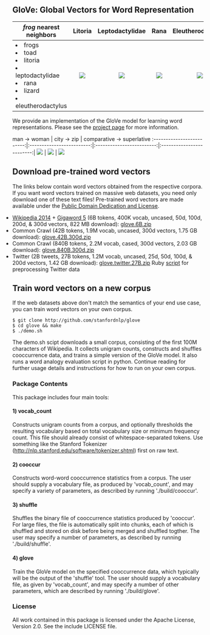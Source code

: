 ## GloVe: Global Vectors for Word Representation

<em>frog</em> nearest neighbors | Litoria             |  Leptodactylidae | Rana | Eleutherodactylus
-------------------------|:-------------------------:|:-------------------------:|:-------------------------:|:-------------------------:|
<li> frogs <li> toad <li> litoria <li> leptodactylidae <li> rana <li> lizard <li> eleutherodactylus | ![](http://nlp.stanford.edu/projects/glove/images/litoria.jpg)  |  ![](http://nlp.stanford.edu/projects/glove/images/leptodactylidae.jpg) |  ![](http://nlp.stanford.edu/projects/glove/images/rana.jpg) |  ![](http://nlp.stanford.edu/projects/glove/images/eleutherodactylus.jpg)

We provide an implementation of the GloVe model for learning word representations. Please see the [project page](http://nlp.stanford.edu/projects/glove/) for more information.

man -> woman             |  city -> zip | comparative -> superlative
:-------------------------:|:-------------------------:|:-------------------------:|:-------------------------:|
![](http://nlp.stanford.edu/projects/glove/images/man_woman_small.jpg)  |   ![](http://nlp.stanford.edu/projects/glove/images/city_zip_small.jpg) |  ![](http://nlp.stanford.edu/projects/glove/images/comparative_superlative_small.jpg)

## Download pre-trained word vectors
The links below contain word vectors obtained from the respective corpora. If you want word vectors trained on massive web datasets, you need only download one of these text files! Pre-trained word vectors are made available under the <a href="http://opendatacommons.org/licenses/pddl/">Public Domain Dedication and License</a>. 
<div class="entry">
<ul style="padding-left:0px; margin-top:0px; margin-bottom:0px">
  <li> <a href="http://dumps.wikimedia.org/enwiki/20140102/">Wikipedia 2014</a> + <a href="https://catalog.ldc.upenn.edu/LDC2011T07">Gigaword 5</a> (6B tokens, 400K vocab, uncased, 50d, 100d, 200d, &amp; 300d vectors, 822 MB download): <a href="http://nlp.stanford.edu/data/wordvecs/glove.6B.zip">glove.6B.zip</a> </li>
  <li> Common Crawl (42B tokens, 1.9M vocab, uncased, 300d vectors, 1.75 GB download): <a href="http://nlp.stanford.edu/data/wordvecs/glove.42B.300d.zip">glove.42B.300d.zip</a> </li>
  <li> Common Crawl (840B tokens, 2.2M vocab, cased, 300d vectors, 2.03 GB download): <a href="http://nlp.stanford.edu/data/wordvecs/glove.840B.300d.zip">glove.840B.300d.zip</a> </li>
  <li> Twitter (2B tweets, 27B tokens, 1.2M vocab, uncased, 25d, 50d, 100d, &amp; 200d vectors, 1.42 GB download): <a href="http://nlp.stanford.edu/data/wordvecs/glove.twitter.27B.zip">glove.twitter.27B.zip</a> Ruby <a href="preprocess-twitter.rb">script</a> for preprocessing Twitter data </li>
</ul>
</div>

## Train word vectors on a new corpus
If the web datasets above don't match the semantics of your end use case, you can train word vectors on your own corpus.

    $ git clone http://github.com/stanfordnlp/glove
    $ cd glove && make
    $ ./demo.sh

The demo.sh scipt downloads a small corpus, consisting of the first 100M characters of Wikipedia. It collects unigram counts, constructs and shuffles cooccurrence data, and trains a simple version of the GloVe model. It also runs a word analogy evaluation script in python. Continue reading for further usage details and instructions for how to run on your own corpus.

### Package Contents
This package includes four main tools:
#### 1) vocab_count
Constructs unigram counts from a corpus, and optionally thresholds the resulting vocabulary based on total vocabulary size or minimum frequency count. This file should already consist of whitespace-separated tokens. Use something like the Stanford Tokenizer (http://nlp.stanford.edu/software/tokenizer.shtml) first on raw text.
#### 2) cooccur
Constructs word-word cooccurrence statistics from a corpus. The user should supply a vocabulary file, as produced by 'vocab_count', and may specify a variety of parameters, as described by running './build/cooccur'.
#### 3) shuffle
Shuffles the binary file of cooccurrence statistics produced by 'cooccur'. For large files, the file is automatically split into chunks, each of which is shuffled and stored on disk before being merged and shuffled togther. The user may specify a number of parameters, as described by running './build/shuffle'.
#### 4) glove
Train the GloVe model on the specified cooccurrence data, which typically will be the output of the 'shuffle' tool. The user should supply a vocabulary file, as given by 'vocab_count', and may specify a number of other parameters, which are described by running './build/glove'.

### License
All work contained in this package is licensed under the Apache License, Version 2.0. See the include LICENSE file.
